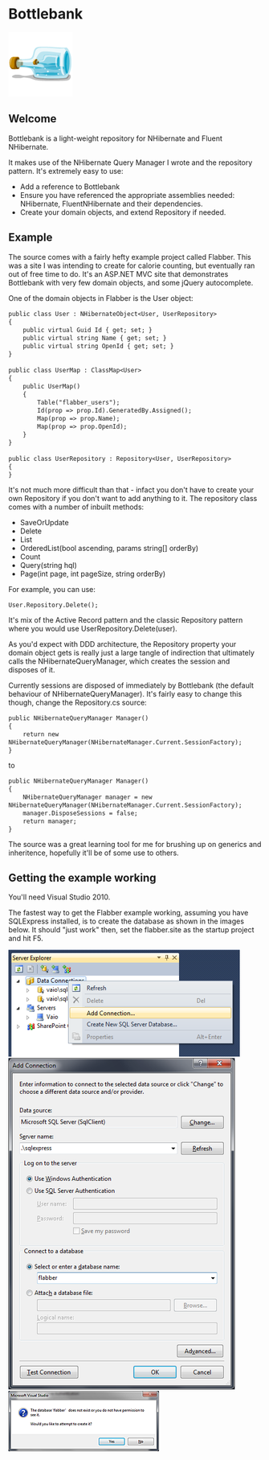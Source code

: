 # Bottlebank 

![](https://github.com/yetanotherchris/bottlebank/blob/master/logo.png)

## Welcome

Bottlebank is a light-weight repository for NHibernate and Fluent NHibernate. 

It makes use of the NHibernate Query Manager I wrote and the repository pattern. It's extremely easy to use:

- Add a reference to Bottlebank  
- Ensure you have referenced the appropriate assemblies needed: NHibernate, FluentNHibernate and their dependencies.  
- Create your domain objects, and extend Repository if needed.  

## Example
The source comes with a fairly hefty example project called Flabber. This was a site I was intending to create for calorie counting, but eventually ran out of free time to do. It's an ASP.NET MVC site that demonstrates Bottlebank with very few domain objects, and some jQuery autocomplete.

One of the domain objects in Flabber is the User object:

	public class User : NHibernateObject<User, UserRepository>
	{
		public virtual Guid Id { get; set; }
		public virtual string Name { get; set; }
		public virtual string OpenId { get; set; }
	}

	public class UserMap : ClassMap<User>
	{
		public UserMap()
		{
			Table("flabber_users");
			Id(prop => prop.Id).GeneratedBy.Assigned();
			Map(prop => prop.Name);
			Map(prop => prop.OpenId);
		}
	}

	public class UserRepository : Repository<User, UserRepository>
	{
	}

It's not much more difficult than that - infact you don't have to create your own Repository if you don't want to add anything to it. The repository class comes with a number of inbuilt methods:

* SaveOrUpdate
* Delete
* List
* OrderedList(bool ascending, params string[] orderBy)
* Count
* Query(string hql)
* Page(int page, int pageSize, string orderBy)

For example, you can use:

	User.Repository.Delete();

It's mix of the Active Record pattern and the classic Repository pattern where you would use UserRepository.Delete(user). 

As you'd expect with DDD architecture, the Repository property your domain object gets is really just a large tangle of indirection that ultimately calls the NHibernateQueryManager, which creates the session and disposes of it. 

Currently sessions are disposed of immediately by Bottlebank (the default behaviour of NHibernateQueryManager). It's fairly easy to change this though, change the Repository.cs source:

	public NHibernateQueryManager Manager()
	{
		return new NHibernateQueryManager(NHibernateManager.Current.SessionFactory);
	}


to

	public NHibernateQueryManager Manager()
	{
		NHibernateQueryManager manager = new NHibernateQueryManager(NHibernateManager.Current.SessionFactory);
		manager.DisposeSessions = false;
		return manager;
	}

The source was a great learning tool for me for brushing up on generics and inheritence, hopefully it'll be of some use to others.

## Getting the example working

You'll need Visual Studio 2010.

The fastest way to get the Flabber example working, assuming you have SQLExpress installed, is to create the database as shown in the images below. It should "just work" then, set the flabber.site as the startup project and hit F5.

![](https://github.com/yetanotherchris/bottlebank/blob/master/step1.png)
![](https://github.com/yetanotherchris/bottlebank/blob/master/step2.png)
![](https://github.com/yetanotherchris/bottlebank/blob/master/step3.png)
